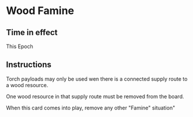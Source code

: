 # Wood Famine

## Time in effect

This Epoch

## Instructions

Torch payloads may only be used wen there is a connected supply route to a wood resource.

One wood resource in that supply route must be removed from the board.

When this card comes into play, remove any other "Famine" situation"
